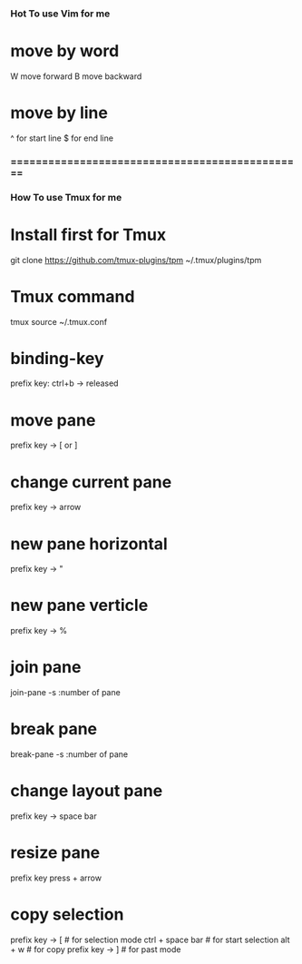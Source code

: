 

### Hot To use Vim for me
# move by word
W move forward
B move backward


# move by line
^ for start line
$ for end line







### =============================================== ###
### How To use Tmux for me

# Install first for Tmux
git clone https://github.com/tmux-plugins/tpm ~/.tmux/plugins/tpm


# Tmux command
tmux source ~/.tmux.conf


# binding-key
prefix key: ctrl+b -> released



# move pane
prefix key -> [ or ]

# change current pane
prefix key -> arrow


# new pane horizontal
prefix key -> "

# new pane verticle
prefix key -> %


# join pane
join-pane -s :number of pane

# break pane
break-pane -s :number of pane

# change layout pane
prefix key -> space bar

# resize pane
prefix key press + arrow

# copy selection #
prefix key -> [ # for selection mode
ctrl + space bar # for start selection
alt + w # for copy
prefix key -> ] # for past mode




